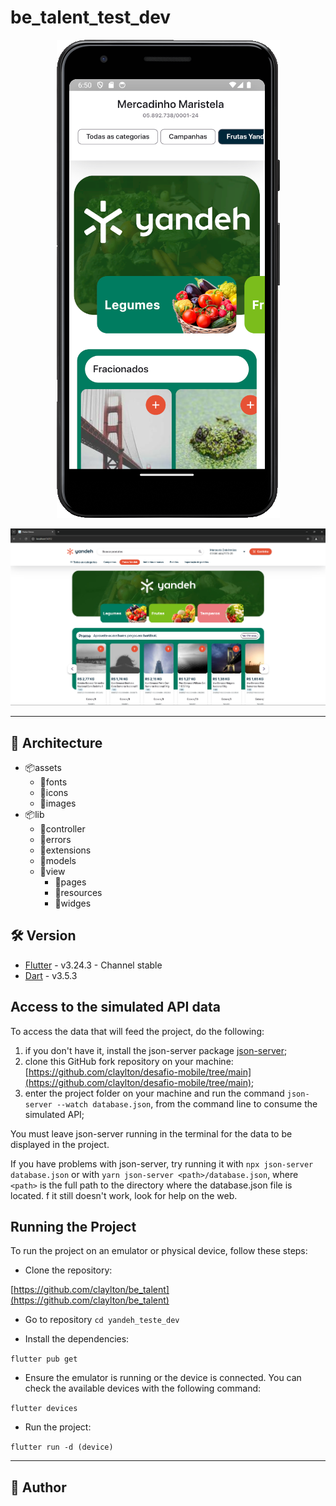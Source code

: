 # be_talent_test_dev

<p align="center">
  <img alt="Demo on Android and iOS" src="https://github.com/claylton/yandeh_teste_dev/blob/main/docs/readme_images/mobile.png">
</p>

<p align="center">
  <img alt="Demo on Android and iOS" src="https://github.com/claylton/yandeh_teste_dev/blob/main/docs/readme_images/web.png">
</p>

---

## 📁 Architecture

- 📦assets
  - 📂fonts
  - 📂icons
  - 📂images
- 📦lib
  - 📂controller
  - 📂errors
  - 📂extensions
  - 📂models
  - 📂view
    - 📂pages
    - 📂resources
    - 📂widges

## 🛠 Version

- [Flutter](https://flutter.dev/) - v3.24.3 - Channel stable
- [Dart](https://dart.dev/) - v3.5.3

## Access to the simulated API data

To access the data that will feed the project, do the following:

1. if you don't have it, install the json-server package [json-server](https://github.com/typicode/json-server);
2. clone this GitHub fork repository on your machine: [https://github.com/claylton/desafio-mobile/tree/main](https://github.com/claylton/desafio-mobile/tree/main);
3. enter the project folder on your machine and run the command `json-server --watch database.json`, from the command line to consume the simulated API;

You must leave json-server running in the terminal for the data to be displayed in the project.

If you have problems with json-server, try running it with `npx json-server database.json` or
with `yarn json-server <path>/database.json`, where `<path>` is the full path to the directory where the database.json file is located. f it still doesn't work, look for help on the web.

## Running the Project
To run the project on an emulator or physical device, follow these steps:

- Clone the repository:


[https://github.com/claylton/be_talent](https://github.com/claylton/be_talent)

- Go to repository
  ```cd yandeh_teste_dev```

- Install the dependencies:

```flutter pub get```

- Ensure the emulator is running or the device is connected. You can check the available devices with the following command:

```flutter devices```

- Run the project:

```flutter run -d (device)```

---

## 🦸 Author

<a href="https://github.com/claylton">
 <img style="border-radius: 50%;" src="https://avatars0.githubusercontent.com/u/48772089?s=400&u=0a38d33b4b0078a8c02e481fdc4dc5535498000f&v=4" width="100px;" alt=""/>
 <br />

